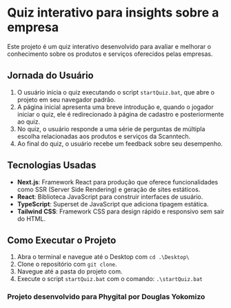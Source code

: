 # Quiz interativo para insights sobre a empresa

Este projeto é um quiz interativo desenvolvido para avaliar e melhorar o conhecimento sobre os produtos e serviços oferecidos pelas empresas.

## Jornada do Usuário

1. O usuário inicia o quiz executando o script `startQuiz.bat`, que abre o projeto em seu navegador padrão.
2. A página inicial apresenta uma breve introdução e, quando o jogador iniciar o quiz, ele é redirecionado à página de cadastro e posteriormente ao quiz.
3. No quiz, o usuário responde a uma série de perguntas de múltipla escolha relacionadas aos produtos e serviços da Scanntech.
4. Ao final do quiz, o usuário recebe um feedback sobre seu desempenho.

## Tecnologias Usadas

- **Next.js**: Framework React para produção que oferece funcionalidades como SSR (Server Side Rendering) e geração de sites estáticos.
- **React**: Biblioteca JavaScript para construir interfaces de usuário.
- **TypeScript**: Superset de JavaScript que adiciona tipagem estática.
- **Tailwind CSS**: Framework CSS para design rápido e responsivo sem sair do HTML.

## Como Executar o Projeto

1. Abra o terminal e navegue até o Desktop com `cd .\Desktop\`
2. Clone o repositório com `git clone`.
3. Navegue até a pasta do projeto com.
4. Execute o script `startQuiz.bat` com o comando: `.\startQuiz.bat`


### Projeto desenvolvido para Phygital por Douglas Yokomizo
